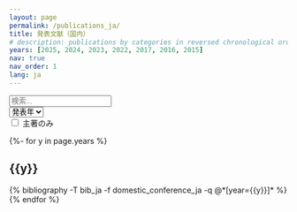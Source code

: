 ```yaml
---
layout: page
permalink: /publications_ja/
title: 発表文献（国内）
# description: publications by categories in reversed chronological order. generated by jekyll-scholar.
years: [2025, 2024, 2023, 2022, 2017, 2016, 2015]
nav: true
nav_order: 1
lang: ja
---
```

<!-- _pages/publications.md -->

<!-- Filter -->
<script src="{{ '/assets/js/filter.js' | relative_url }}"></script>

<div class="search">
  <div class="form-row mb-4">
    <div class="col-auto">
      <input type="search" id="filter-search" placeholder="検索..." autocapitalize=off autocomplete=off autocorrect=off role=textbox spellcheck=false>
    </div>
    <div class="col-auto" style="display: none">
      <select id="filter-pubtype">
        <option value=".pubtype-all">種類</option>
      </select>
    </div>
    <div class="col-auto">
      <select id="filter-year">
        <option value=".year-all">発表年</option>
        {%- for y in page.years %}
          <option value=".year-{{y}}">{{y}}</option>
        {% endfor %}
      </select>
    </div>
    <div class="col-auto first-aurhor">
      <input type="checkbox" id="filter-first-author" />
      <label for="filter-first-author" class="author-toggle"></label>
      <span>主著のみ</span>
    </div>
  </div>
</div>

<div class="publications">

{%- for y in page.years %}
  <div class="year-all year-{{y}}">
  <h2 class="year">{{y}}</h2>
  <div class="pubtype-all pubtype-2">
  {% bibliography -T bib_ja -f domestic_conference_ja -q @*[year={{y}}]* %}
  </div>
  </div>
{% endfor %}

</div>
